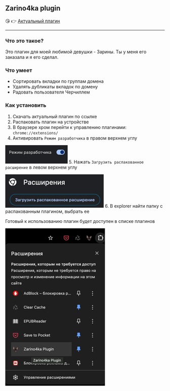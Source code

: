 ## Zarino4ka plugin

😘 👉 [Актуальный плагин](https://github.com/vse-pike/Zarino4ka-plugin/releases/latest)

---
### Что это такое?

Это плагин для моей любимой девушки - Зарины. Ты у меня его заказала и я
его сделал. 

### Что умеет

* Сортировать вкладки по группам домена
* Удалять дубликаты вкладок по домену
* Радовать пользователя Черчиллем

### Как установить

1. Скачать актуальный плагин по ссылке
2. Распаковать плагин на устройстве
3. В браузере хром перейти к управлению плагинами: `chrome://extensions/`
4. Активировать `Режим разработчика` в правом верхнем углу

![img.png](img.png)
5. Нажать `Загрузить распакованное расширение` в левом верхнем углу

![img_1.png](img_1.png)
6. В explorer найти папку с распакованным плагином, выбрать ее

Готовый к использованию плагин будет доступен в списке плагинов

![img_2.png](img_2.png)